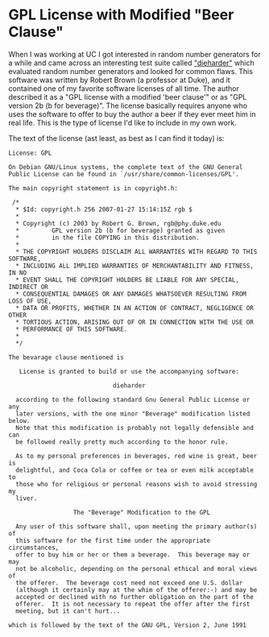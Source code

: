 # GPL License with Modified "Beer Clause"

When I was working at UC I got interested in random number generators for a while and came across an interesting test suite called ["dieharder"](https://webhome.phy.duke.edu/~rgb/General/dieharder.php) which evaluated random number generators and looked for common flaws.  This software was written by Robert Brown (a professor at Duke), and it contained one of my favorite software licenses of all time.  The author described it as a "GPL license with a modified 'beer clause'" or as "GPL version 2b (b for beverage)".  The license basically requires anyone who uses the software to offer to buy the author a beer if they ever meet him in real life.  This is the type of license I'd like to include in my own work.

The text of the license (ast least, as best as I can find it today) is:

```
License: GPL

On Debian GNU/Linux systems, the complete text of the GNU General
Public License can be found in `/usr/share/common-licenses/GPL'.

The main copyright statement is in copyright.h:

 /*
  * $Id: copyright.h 256 2007-01-27 15:14:15Z rgb $
  *
  * Copyright (c) 2003 by Robert G. Brown, rgb@phy.duke.edu
  *         GPL version 2b (b for beverage) granted as given
  *         in the file COPYING in this distribution.
  *
  * THE COPYRIGHT HOLDERS DISCLAIM ALL WARRANTIES WITH REGARD TO THIS SOFTWARE,
  * INCLUDING ALL IMPLIED WARRANTIES OF MERCHANTABILITY AND FITNESS, IN NO
  * EVENT SHALL THE COPYRIGHT HOLDERS BE LIABLE FOR ANY SPECIAL, INDIRECT OR
  * CONSEQUENTIAL DAMAGES OR ANY DAMAGES WHATSOEVER RESULTING FROM LOSS OF USE,
  * DATA OR PROFITS, WHETHER IN AN ACTION OF CONTRACT, NEGLIGENCE OR OTHER
  * TORTIOUS ACTION, ARISING OUT OF OR IN CONNECTION WITH THE USE OR
  * PERFORMANCE OF THIS SOFTWARE.
  *
  */

The bevarage clause mentioned is

   License is granted to build or use the accompanying software:

                             dieharder

  according to the following standard Gnu General Public License or any
  later versions, with the one minor "Beverage" modification listed below.
  Note that this modification is probably not legally defensible and can
  be followed really pretty much according to the honor rule.

  As to my personal preferences in beverages, red wine is great, beer is
  delightful, and Coca Cola or coffee or tea or even milk acceptable to
  those who for religious or personal reasons wish to avoid stressing my
  liver.

                  The "Beverage" Modification to the GPL

  Any user of this software shall, upon meeting the primary author(s) of
  this software for the first time under the appropriate circumstances,
  offer to buy him or her or them a beverage.  This beverage may or may
  not be alcoholic, depending on the personal ethical and moral views of
  the offerer.  The beverage cost need not exceed one U.S. dollar
  (although it certainly may at the whim of the offerer:-) and may be
  accepted or declined with no further obligation on the part of the
  offerer.  It is not necessary to repeat the offer after the first
  meeting, but it can't hurt...

which is followed by the text of the GNU GPL, Version 2, June 1991
```
